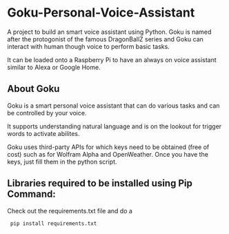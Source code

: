 # Goku-Personal-Voice-Assistant

A project to build an smart voice assistant using Python. Goku is named after the protogonist of the famous DragonBallZ series and Goku can interact with human though voice to perform basic tasks.

It can be loaded onto a Raspberry Pi to have an always on voice assistant similar to Alexa or Google Home. 


## About Goku

Goku is a smart personal voice assistant that can do various tasks and can be controlled by your voice. 

It supports understanding natural language and is on the lookout for trigger words to activate abilites.

Goku uses third-party APIs for which keys need to be obtained (free of cost) such as for Wolfram Alpha and OpenWeather. Once you have the keys, just fill them in the python script.



## Libraries required to be installed using Pip Command:

Check out the requirements.txt file and do a 

  <code> pip install requirements.txt </code>
